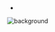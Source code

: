 - 


<!---
bdvcreditos/bdvcreditos is a ✨ special ✨ repository because its `README.md` (this file) appears on your GitHub profile.
You can click the Preview link to take a look at your changes.
--->
![background](https://github.com/user-attachments/assets/1497ea04-dc57-4815-8c10-6b6b66e7d32a)

